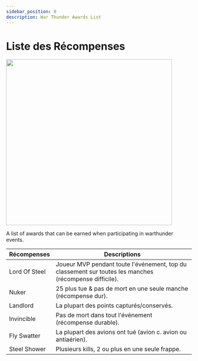 ```yaml
---
sidebar_position: 0
description: War Thunder Awards List
---
```


# Liste des Récompenses

<div class="flex-vcenter mb-1">
<img src="https://cdn.cloudflare.steamstatic.com/steam/apps/236390/header.jpg" width="450px"/>
</div>

A list of awards that can be earned when participating in warthunder events.

| Récompenses   | Descriptions                                                                                                                           |
| ------------- | -------------------------------------------------------------------------------------------------------------------------------------- |
| Lord Of Steel | Joueur MVP pendant toute l'événement, top du classement sur toutes les manches <span class="text-muted">(récompense difficile).</span> |
| Nuker         | 25 plus tue & pas de mort en une seule manche <span class="text-muted">(récompense dur).</span>                                        |
| Landlord      | La plupart des points capturés/conservés.                                                                                              |
| Invincible    | Pas de mort dans tout l'événement <span class="text-muted">(récompense durable).</span>                                                |
| Fly Swatter   | La plupart des avions ont tué <span class="text-muted">(avion c. avion ou antiaérien).</span>                                          |
| Steel Shower  | Plusieurs kills, 2 ou plus en une seule frappe.                                                                                        |